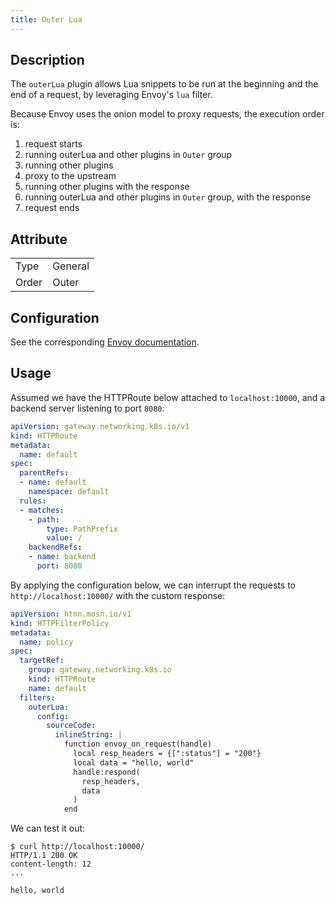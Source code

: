 ```yaml
---
title: Outer Lua
---
```


## Description

The `outerLua` plugin allows Lua snippets to be run at the beginning and the end of a request, by leveraging Envoy's `lua` filter.

Because Envoy uses the onion model to proxy requests, the execution order is:

1. request starts
2. running outerLua and other plugins in `Outer` group
3. running other plugins
4. proxy to the upstream
5. running other plugins with the response
6. running outerLua and other plugins in `Outer` group, with the response
7. request ends

## Attribute

|       |         |
|-------|---------|
| Type  | General |
| Order | Outer   |

## Configuration

See the corresponding [Envoy documentation](https://www.envoyproxy.io/docs/envoy/v1.29.2/configuration/http/http_filters/lua_filter).

## Usage

Assumed we have the HTTPRoute below attached to `localhost:10000`, and a backend server listening to port `8080`:

```yaml
apiVersion: gateway.networking.k8s.io/v1
kind: HTTPRoute
metadata:
  name: default
spec:
  parentRefs:
  - name: default
    namespace: default
  rules:
  - matches:
    - path:
        type: PathPrefix
        value: /
    backendRefs:
    - name: backend
      port: 8080
```

By applying the configuration below, we can interrupt the requests to `http://localhost:10000/` with the custom response:

```yaml
apiVersion: htnn.mosn.io/v1
kind: HTTPFilterPolicy
metadata:
  name: policy
spec:
  targetRef:
    group: gateway.networking.k8s.io
    kind: HTTPRoute
    name: default
  filters:
    outerLua:
      config:
        sourceCode:
          inlineString: |
            function envoy_on_request(handle)
              local resp_headers = {[":status"] = "200"}
              local data = "hello, world"
              handle:respond(
                resp_headers,
                data
              )
            end
```

We can test it out:

```
$ curl http://localhost:10000/
HTTP/1.1 200 OK
content-length: 12
...

hello, world
```